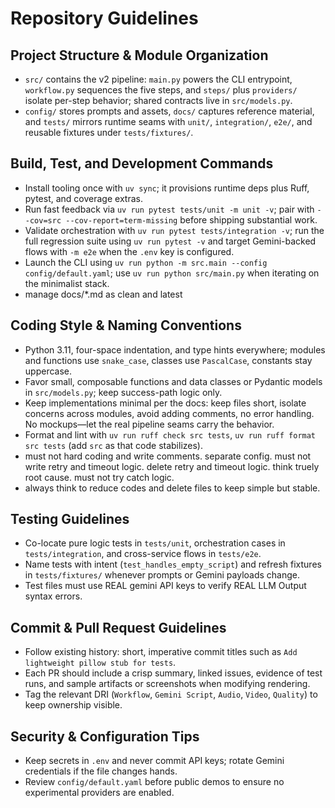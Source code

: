 # Repository Guidelines

## Project Structure & Module Organization
- `src/` contains the v2 pipeline: `main.py` powers the CLI entrypoint, `workflow.py` sequences the five steps, and `steps/` plus `providers/` isolate per-step behavior; shared contracts live in `src/models.py`.
- `config/` stores prompts and assets, `docs/` captures reference material, and `tests/` mirrors runtime seams with `unit/`, `integration/`, `e2e/`, and reusable fixtures under `tests/fixtures/`.

## Build, Test, and Development Commands
- Install tooling once with `uv sync`; it provisions runtime deps plus Ruff, pytest, and coverage extras.
- Run fast feedback via `uv run pytest tests/unit -m unit -v`; pair with `--cov=src --cov-report=term-missing` before shipping substantial work.
- Validate orchestration with `uv run pytest tests/integration -v`; run the full regression suite using `uv run pytest -v` and target Gemini-backed flows with `-m e2e` when the `.env` key is configured.
- Launch the CLI using `uv run python -m src.main --config config/default.yaml`; use `uv run python src/main.py` when iterating on the minimalist stack.
- manage docs/*.md as clean and latest

## Coding Style & Naming Conventions
- Python 3.11, four-space indentation, and type hints everywhere; modules and functions use `snake_case`, classes use `PascalCase`, constants stay uppercase.
- Favor small, composable functions and data classes or Pydantic models in `src/models.py`; keep success-path logic only.
- Keep implementations minimal per the docs: keep files short, isolate concerns across modules, avoid adding comments, no error handling. No mockups—let the real pipeline seams carry the behavior.
- Format and lint with `uv run ruff check src tests`, `uv run ruff format src tests` (add `src` as that code stabilizes).
- must not hard coding and write comments. separate config. must not write retry and timeout logic. delete retry and timeout logic. think truely root cause. must not try catch logic.
- always think to reduce codes and delete files to keep simple but stable.

## Testing Guidelines
- Co-locate pure logic tests in `tests/unit`, orchestration cases in `tests/integration`, and cross-service flows in `tests/e2e`.
- Name tests with intent (`test_handles_empty_script`) and refresh fixtures in `tests/fixtures/` whenever prompts or Gemini payloads change.
- Test files must use REAL gemini API keys to verify REAL LLM Output syntax errors.

## Commit & Pull Request Guidelines
- Follow existing history: short, imperative commit titles such as `Add lightweight pillow stub for tests`.
- Each PR should include a crisp summary, linked issues, evidence of test runs, and sample artifacts or screenshots when modifying rendering.
- Tag the relevant DRI (`Workflow`, `Gemini Script`, `Audio`, `Video`, `Quality`) to keep ownership visible.

## Security & Configuration Tips
- Keep secrets in `.env` and never commit API keys; rotate Gemini credentials if the file changes hands.
- Review `config/default.yaml` before public demos to ensure no experimental providers are enabled.
